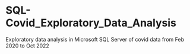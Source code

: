 # SQL-Covid_Exploratory_Data_Analysis
Exploratory data analysis in Microsoft SQL Server of covid data from Feb 2020 to Oct 2022
